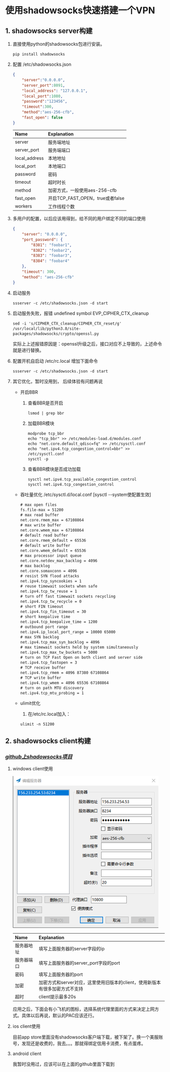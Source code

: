# 使用shadowsocks快速搭建一个VPN

## 1. shadowsocks server构建

1. 直接使用python的shadowsocks包进行安装。

   ```shell
   pip install shadowsocks
   ```

2. 配置 /etc/shadowsocks.json

   ```json
   {
       "server":"0.0.0.0",
       "server_port":8091,
       "local_address": "127.0.0.1",
       "local_port":1080,
       "password":"123456",
       "timeout":300,
       "method":"aes-256-cfb",
       "fast_open": false
   }
   ```

   | **Name**      | **Explanation**                  |
   | ------------- | -------------------------------- |
   | server        | 服务端地址                       |
   | server_port   | 服务端端口                       |
   | local_address | 本地地址                         |
   | local_port    | 本地端口                         |
   | password      | 密码                             |
   | timeout       | 超时时长                         |
   | method        | 加密方式，一般使用aes-256-cfb    |
   | fast_open     | 开启TCP_FAST_OPEN，true或者false |
   | workers       | 工作线程个数                     |

3. 多用户的配置，以后应该用得到，给不同的用户绑定不同的端口使用

   ```json
   {
       "server": "0.0.0.0",
       "port_password": {
           "8381": "foobar1",
           "8382": "foobar2",
           "8383": "foobar3",
           "8384": "foobar4"
       },
       "timeout": 300,
       "method": "aes-256-cfb"
   }
   ```

4. 启动服务

   ```shell
   ssserver -c /etc/shadowsocks.json -d start
   ```

5. 启动服务失败，报错 undefined symbol EVP_CIPHER_CTX_cleanup

   ```
   sed -i 's/CIPHER_CTX_cleanup/CIPHER_CTX_reset/g' /usr/local/lib/python3.8/site-packages/shadowsocks/crypto/openssl.py
   ```

   实际上上述报错原因是：openssl升级之后，接口对应不上导致的，上述命令就是进行替换。

6. 配置开机自启动 /etc/rc.local 增加下面命令

   ```
   ssserver -c /etc/shadowsocks.json -d start
   ```

7. 其它优化，暂时没用到， 后续体验有问题再说

   - 开启BBR

     1. 查看BBR是否开启

        ```
        lsmod | grep bbr
        ```

     2. 加载BBR模块

        ```
        modprobe tcp_bbr
        echo "tcp_bbr" >> /etc/modules-load.d/modules.conf
        echo "net.core.default_qdisc=fq" >> /etc/sysctl.conf
        echo "net.ipv4.tcp_congestion_control=bbr" >> /etc/sysctl.conf
        sysctl -p
        ```

     3. 查看BBR模块是否成功加载

        ```
        sysctl net.ipv4.tcp_available_congestion_control
        sysctl net.ipv4.tcp_congestion_control
        ```

   - 吞吐量优化 /etc/sysctl.d/local.conf      [sysctl --system使配置生效]

     ```
     # max open files
     fs.file-max = 51200
     # max read buffer
     net.core.rmem_max = 67108864
     # max write buffer
     net.core.wmem_max = 67108864
     # default read buffer
     net.core.rmem_default = 65536
     # default write buffer
     net.core.wmem_default = 65536
     # max processor input queue
     net.core.netdev_max_backlog = 4096
     # max backlog
     net.core.somaxconn = 4096
     # resist SYN flood attacks
     net.ipv4.tcp_syncookies = 1
     # reuse timewait sockets when safe
     net.ipv4.tcp_tw_reuse = 1
     # turn off fast timewait sockets recycling
     net.ipv4.tcp_tw_recycle = 0
     # short FIN timeout
     net.ipv4.tcp_fin_timeout = 30
     # short keepalive time
     net.ipv4.tcp_keepalive_time = 1200
     # outbound port range
     net.ipv4.ip_local_port_range = 10000 65000
     # max SYN backlog
     net.ipv4.tcp_max_syn_backlog = 4096
     # max timewait sockets held by system simultaneously
     net.ipv4.tcp_max_tw_buckets = 5000
     # turn on TCP Fast Open on both client and server side
     net.ipv4.tcp_fastopen = 3
     # TCP receive buffer
     net.ipv4.tcp_rmem = 4096 87380 67108864
     # TCP write buffer
     net.ipv4.tcp_wmem = 4096 65536 67108864
     # turn on path MTU discovery
     net.ipv4.tcp_mtu_probing = 1
     ```

   - ulimit优化  

     1. 在/etc/rc.local加入：

     ```
     ulimit -n 51200
     ```

## 2. shadowsocks client构建

### *[github上shadowsocks项目](https://github.com/shadowsocks)*

1. windows client使用

   ![image-20210615010814946](../md-img/image-20210615010814946.png)

   | Name       | Explanation                                                  |
   | ---------- | ------------------------------------------------------------ |
   | 服务器地址 | 填写上面服务器的server字段的ip                               |
   | 服务器端口 | 填写上面服务器的server_port字段的port                        |
   | 密码       | 填写上面服务器的port                                         |
   | 加密       | 加密方式和server对应，这里使用旧版本的client，使用新版本有很多加密方式不支持 |
   | 超时       | client提示最多20s                                            |

   应用之后，下面会有小飞机的图标，选择系统代理里面的方式来决定上网方式。具体以后再说，默认的PAC应该还行。

2. ios client使用

   目前app store里面没有shadowsocks客户端下载，被下架了。换一个美服账号，发现还是收费的，我去。。。那就得绑定信用卡消费，有点蛋疼。

3. android client 

   我暂时没用过，应该可以在上面的github里面下载到

